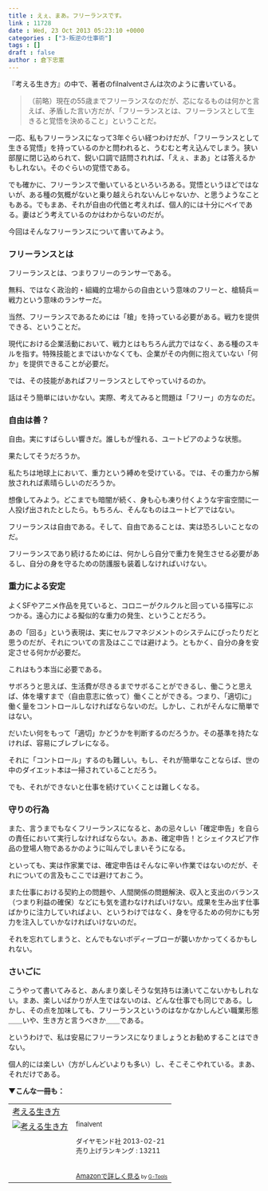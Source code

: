 ```yaml
---
title : えぇ、まあ。フリーランスです。
link : 11728
date : Wed, 23 Oct 2013 05:23:10 +0000
categories : ["3-叛逆の仕事術"]
tags : []
draft : false
author : 倉下忠憲
---
```


『考える生き方』の中で、著者のfilnalventさんは次のように書いている。

<blockquote>
（前略）現在の55歳までフリーランスなのだが、芯になるものは何かと言えば、矛盾した言い方だが、「フリーランスとは、フリーランスとして生きると覚悟を決めること」ということだ。
</blockquote>

一応、私もフリーランスになって3年ぐらい経つわけだが、「フリーランスとして生きる覚悟」を持っているのかと問われると、うむむと考え込んでしまう。狭い部屋に閉じ込められて、鋭い口調で詰問されれば、「えぇ、まあ」とは答えるかもしれない。そのぐらいの覚悟である。

でも確かに、フリーランスで働いているといろいろある。覚悟というほどではないが、ある種の気概がないと乗り越えられないんじゃないか、と思うようなこともある。でもまあ、それが自由の代価と考えれば、個人的には十分にペイである。妻はどう考えているのかはわからないのだが。

今回はそんなフリーランスについて書いてみよう。

<H3>フリーランスとは</H3>フリーランスとは、つまりフリーのランサーである。

無料、ではなく政治的・組織的立場からの自由という意味のフリーと、槍騎兵＝戦力という意味のランサーだ。

当然、フリーランスであるためには「槍」を持っている必要がある。戦力を提供できる、ということだ。

現代における企業活動において、戦力とはもちろん武力ではなく、ある種のスキルを指す。特殊技能とまではいかなくても、企業がその内側に抱えていない「何か」を提供できることが必要だ。

では、その技能があればフリーランスとしてやっていけるのか。

話はそう簡単にはいかない。実際、考えてみると問題は「フリー」の方なのだ。

<H3>自由は善？</H3>自由。実にすばらしい響きだ。誰しもが憧れる、ユートピアのような状態。

果たしてそうだろうか。

私たちは地球上において、重力という縛めを受けている。では、その重力から解放されれば素晴らしいのだろうか。

想像してみよう。どこまでも暗闇が続く、身も心も凍り付くような宇宙空間に一人投げ出されたとしたら。もちろん、そんなものはユートピアではない。

フリーランスは自由である。そして、自由であることは、実は恐ろしいことなのだ。

フリーランスであり続けるためには、何かしら自分で重力を発生させる必要があるし、自分の身を守るための防護服も装着しなければいけない。

<H3>重力による安定</H3>よくSFやアニメ作品を見ていると、コロニーがクルクルと回っている描写にぶつかる。遠心力による擬似的な重力の発生、ということだろう。

あの「回る」という表現は、実にセルフマネジメントのシステムにぴったりだと思うのだが、それについての言及はここでは避けよう。ともかく、自分の身を安定させる何かが必要だ。

これはもう本当に必要である。

サボろうと思えば、生活費が尽きるまでサボることができるし、働こうと思えば、体を壊すまで（自由意志に依って）働くことができる。つまり、「適切に」働く量をコントロールしなければならないのだ。しかし、これがそんなに簡単ではない。

だいたい何をもって「適切」かどうかを判断するのだろうか。その基準を持たなければ、容易にブレブレになる。

それに「コントロール」するのも難しい。もし、それが簡単なことならば、世の中のダイエット本は一掃されていることだろう。

でも、それができないと仕事を続けていくことは難しくなる。

<H3>守りの行為</H3>また、言うまでもなくフリーランスになると、あの忌々しい「確定申告」を自らの責任において実行しなければならない。あぁ、確定申告！とシェイクスピア作品の登場人物であるかのように叫んでしまいそうになる。

といっても、実は作家業では、確定申告はそんなに辛い作業ではないのだが、それについての言及もここでは避けておこう。

また仕事における契約上の問題や、人間関係の問題解決、収入と支出のバランス（つまり利益の確保）などにも気を遣わなければいけない。成果を生み出す仕事ばかりに注力していればよい、というわけではなく、身を守るための何かにも労力を注入していかなければいけないのだ。

それを忘れてしまうと、とんでもないボディーブローが襲いかかってくるかもしれない。

<H3>さいごに</H3>こうやって書いてみると、あんまり楽しそうな気持ちは湧いてこないかもしれない。まあ、楽しいばかりが人生ではないのは、どんな仕事でも同じである。しかし、その点を加味しても、フリーランスというのはなかなかしんどい職業形態＿＿いや、生き方と言うべきか＿＿である。

というわけで、私は安易にフリーランスになりましょうとお勧めすることはできない。

個人的には楽しい（方がしんどいよりも多い）し、そこそこやれている。まあ、それだけである。

<strong>▼こんな一冊も：</strong>
<table  border="0" cellpadding="5"><tr><td colspan="2"><a href="http://www.amazon.co.jp/%E8%80%83%E3%81%88%E3%82%8B%E7%94%9F%E3%81%8D%E6%96%B9-finalvent/dp/4478023239%3FSubscriptionId%3D15SMZCTB9V8NGR2TW082%26tag%3Drashita1000-22%26linkCode%3Dxm2%26camp%3D2025%26creative%3D165953%26creativeASIN%3D4478023239" target="_top">考える生き方</a><img src="http://www.assoc-amazon.jp/e/ir?t=rashita1000-22&l=ur2&o=9" width="1" height="1" style="border: none;" alt="" /></td></tr><tr><td valign="top"><a href="http://www.amazon.co.jp/%E8%80%83%E3%81%88%E3%82%8B%E7%94%9F%E3%81%8D%E6%96%B9-finalvent/dp/4478023239%3FSubscriptionId%3D15SMZCTB9V8NGR2TW082%26tag%3Drashita1000-22%26linkCode%3Dxm2%26camp%3D2025%26creative%3D165953%26creativeASIN%3D4478023239" target="_top"><img src="http://ecx.images-amazon.com/images/I/41KDGDcfe2L._SL160_.jpg" border="0" alt="考える生き方" /></a></td><td valign="top"><font size="-1">finalvent <br /><br />ダイヤモンド社  2013-02-21<br />売り上げランキング : 13211<br /><br /><br /><a href="http://www.amazon.co.jp/%E8%80%83%E3%81%88%E3%82%8B%E7%94%9F%E3%81%8D%E6%96%B9-finalvent/dp/4478023239%3FSubscriptionId%3D15SMZCTB9V8NGR2TW082%26tag%3Drashita1000-22%26linkCode%3Dxm2%26camp%3D2025%26creative%3D165953%26creativeASIN%3D4478023239" target="_top">Amazonで詳しく見る</a></font><font size="-2"> by <a href="http://www.goodpic.com/mt/aws/index.html" >G-Tools</a></font></td></tr></table>


